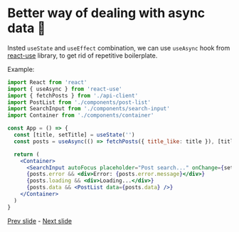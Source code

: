 # Better way of dealing with async data 🔨

Insted `useState` and `useEffect` combination, we can use `useAsync` hook from [react-use](https://github.com/streamich/react-use) library, to get rid of repetitive boilerplate.

Example:

```jsx
import React from 'react'
import { useAsync } from 'react-use'
import { fetchPosts } from './api-client'
import PostList from './components/post-list'
import SearchInput from './components/search-input'
import Container from './components/container'

const App = () => {
  const [title, setTitle] = useState('')
  const posts = useAsync(() => fetchPosts({ title_like: title }), [title])

  return (
    <Container>
      <SearchInput autoFocus placeholder="Post search..." onChange={setTitle} />
      {posts.error && <div>Error: {posts.error.message}</div>}
      {posts.loading && <div>Loading...</div>}
      {posts.data && <PostList data={posts.data} />}
    </Container>
  )
}
```

[Prev slide](03.md) - [Next slide](05.md)

